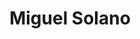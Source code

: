 ---
layout: autor
title: Miguel Solano
posicion: 
generosAutor: Ciencia Ficción
paisAutor: Perú
imagenAutor:
---